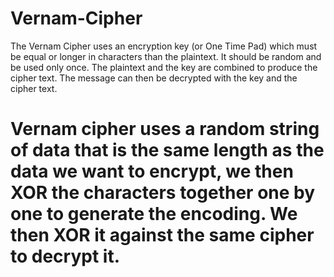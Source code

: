 # Vernam-Cipher
The Vernam Cipher uses an encryption key (or One Time Pad) which must be equal or longer in characters than the plaintext. It should be random and be used only once. The plaintext and the key are combined to produce the cipher text. The message can then be decrypted with the key and the cipher text.

# Vernam cipher uses a random string of data that is the same length as the data we want to encrypt, we then XOR the characters together one by one to generate the encoding. We then XOR it against the same cipher to decrypt it.

